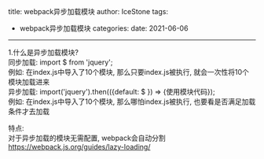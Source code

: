 title: webpack异步加载模块
author: IceStone 
tags: 
  - webpack异步加载模块
categories: 
date: 2021-06-06
---
1.什么是异步加载模块?  
同步加载: import $ from 'jquery';  
例如: 在index.js中导入了10个模块, 那么只要index.js被执行, 就会一次性将10个模块加载进来   
异步加载: import('jquery').then(({default: $ }) => {使用模块代码});  
例如: 在index.js中导入了10个模块, 那么哪怕index.js被执行, 也要看是否满足加载条件才去加载  

特点:  
对于异步加载的模块无需配置, webpack会自动分割  
https://webpack.js.org/guides/lazy-loading/  